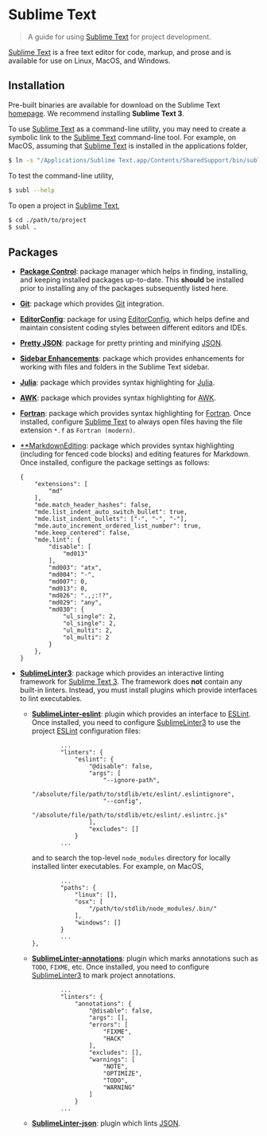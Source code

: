 # Sublime Text

> A guide for using [Sublime Text][sublime-text] for project development.

[Sublime Text][sublime-text] is a free text editor for code, markup, and prose and is available for use on Linux, MacOS, and Windows.

## Installation

Pre-built binaries are available for download on the Sublime Text [homepage][sublime-text]. We recommend installing **Sublime Text 3**.

To use [Sublime Text][sublime-text] as a command-line utility, you may need to create a symbolic link to the [Sublime Text][sublime-text] command-line tool. For example, on MacOS, assuming that [Sublime Text][sublime-text] is installed in the applications folder,

```bash
$ ln -s "/Applications/Sublime Text.app/Contents/SharedSupport/bin/subl" /usr/local/bin/subl
```

To test the command-line utility,

```bash
$ subl --help
```

To open a project in [Sublime Text][sublime-text],

```bash
$ cd ./path/to/project
$ subl .
```

## Packages

-   [**Package Control**][sublime-text-package-control]: package manager which helps in finding, installing, and keeping installed packages up-to-date. This **should** be installed prior to installing any of the packages subsequently listed here.

-   [**Git**][sublime-text-git]: package which provides [Git][git] integration.

-   [**EditorConfig**][sublime-text-editorconfig]: package for using [EditorConfig][editorconfig], which helps define and maintain consistent coding styles between different editors and IDEs.

-   [**Pretty JSON**][sublime-text-pretty-json]: package for pretty printing and minifying [JSON][json].

-   [**Sidebar Enhancements**][sublime-text-sidebar-enhancements]: package which provides enhancements for working with files and folders in the Sublime Text sidebar.

-   [**Julia**][sublime-text-julia]: package which provides syntax highlighting for [Julia][julia].

-   [**AWK**][sublime-text-awk]: package which provides syntax highlighting for [AWK][awk].

-   [**Fortran**][sublime-text-fortran]: package which provides syntax highlighting for [Fortran][fortran]. Once installed, configure [Sublime Text][sublime-text] to always open files having the file extension `*.f` as `Fortran (modern)`.

-   [**MarkdownEditing][sublime-text-markdownediting]: package which provides syntax highlighting (including for fenced code blocks) and editing features for Markdown. Once installed, configure the package settings as follows:

    ```text
    {
        "extensions": [
            "md"
        ],
        "mde.match_header_hashes": false,
        "mde.list_indent_auto_switch_bullet": true,
        "mde.list_indent_bullets": ["-", "-", "-"],
        "mde.auto_increment_ordered_list_number": true,
        "mde.keep_centered": false,
        "mde.lint": {
            "disable": [
                "md013"
            ],
            "md003": "atx",
            "md004": "-",
            "md007": 0,
            "md013": 0,
            "md026": ".,;:!?",
            "md029": "any",
            "md030": {
                "ul_single": 2,
                "ol_single": 2,
                "ul_multi": 2,
                "ol_multi": 2
            }
        },
    }
    ```

-   [**SublimeLinter3**][sublime-text-sublimelinter3]: package which provides an interactive linting framework for [Sublime Text 3][sublime-text]. The framework does **not** contain any built-in linters. Instead, you must install plugins which provide interfaces to lint executables.

    -   [**SublimeLinter-eslint**][sublime-text-sublimelinter-eslint]: plugin which provides an interface to [ESLint][eslint]. Once installed, you need to configure [SublimeLinter3][sublime-text-sublimelinter3] to use the project [ESLint][eslint] configuration files:

        ```text
                ...
                "linters": {
                    "eslint": {
                        "@disable": false,
                        "args": [
                            "--ignore-path",
                            "/absolute/file/path/to/stdlib/etc/eslint/.eslintignore",
                            "--config",
                            "/absolute/file/path/to/stdlib/etc/eslint/.eslintrc.js"
                        ],
                        "excludes": []
                    }
                ...
        ```

        and to search the top-level `node_modules` directory for locally installed linter executables. For example, on MacOS,

        ```text
                ...
                "paths": {
                    "linux": [],
                    "osx": [
                        "/path/to/stdlib/node_modules/.bin/"
                    ],
                    "windows": []
                }
                ...
        },
        ```

    -   [**SublimeLinter-annotations**][sublime-text-sublimelinter-annotations]: plugin which marks annotations such as `TODO`, `FIXME`, etc. Once installed, you need to configure [SublimeLinter3][sublime-text-sublimelinter3] to mark project annotations.

        ```text
                ...
                "linters": {
                    "annotations": {
                        "@disable": false,
                        "args": [],
                        "errors": [
                            "FIXME",
                            "HACK"
                        ],
                        "excludes": [],
                        "warnings": [
                            "NOTE",
                            "OPTIMIZE",
                            "TODO",
                            "WARNING"
                        ]
                    }
                ...
        ```

    -   [**SublimeLinter-json**][sublime-text-sublimelinter-json]: plugin which lints [JSON][json].

<section class="links">

[sublime-text]: https://www.sublimetext.com/

[sublime-text-package-control]: https://packagecontrol.io

[sublime-text-git]: https://github.com/kemayo/sublime-text-git

[sublime-text-sublimelinter3]: https://github.com/SublimeLinter/SublimeLinter3

[sublime-text-sublimelinter-eslint]: https://github.com/roadhump/SublimeLinter-eslint

[sublime-text-sublimelinter-annotations]: https://github.com/SublimeLinter/SublimeLinter-annotations

[sublime-text-sublimelinter-json]: https://github.com/SublimeLinter/SublimeLinter-json

[sublime-text-editorconfig]: https://github.com/sindresorhus/editorconfig-sublime

[sublime-text-pretty-json]: https://github.com/dzhibas/SublimePrettyJson

[sublime-text-sidebar-enhancements]: https://github.com/SideBarEnhancements-org/SideBarEnhancements

[sublime-text-markdownediting]: https://github.com/SublimeText-Markdown/MarkdownEditing

[sublime-text-julia]: https://github.com/JuliaEditorSupport/Julia-sublime

[sublime-text-awk]: https://github.com/JohnNilsson/awk-sublime

[sublime-text-fortran]: https://github.com/315234/SublimeFortran

[git]: https://git-scm.com/

[eslint]: http://eslint.org/

[json]: http://www.json.org/

[editorconfig]: http://editorconfig.org/

[julia]: https://julialang.org/

[awk]: https://en.wikipedia.org/wiki/AWK

[fortran]: https://en.wikipedia.org/wiki/Fortran

</section>

<!-- /.links -->
